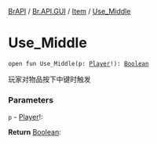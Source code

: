 [BrAPI](../../index.md) / [Br.API.GUI](../index.md) / [Item](index.md) / [Use_Middle](./-use_-middle.md)

# Use_Middle

`open fun Use_Middle(p: `[`Player`](https://hub.spigotmc.org/javadocs/spigot/org/bukkit/entity/Player.html)`!): `[`Boolean`](https://kotlinlang.org/api/latest/jvm/stdlib/kotlin/-boolean/index.html)

玩家对物品按下中键时触发

### Parameters

`p` - [Player](https://hub.spigotmc.org/javadocs/spigot/org/bukkit/entity/Player.html)!:

**Return**
[Boolean](https://kotlinlang.org/api/latest/jvm/stdlib/kotlin/-boolean/index.html):

